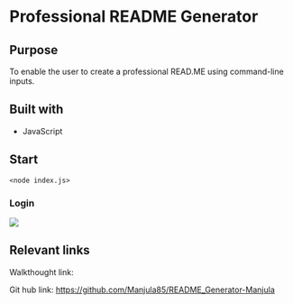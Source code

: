 # Professional README Generator


## Purpose
To enable the user to create a professional READ.ME using command-line inputs.

## Built with
* JavaScript

## Start
`<node index.js>`

### Login
![](/images/login.png)

## Relevant links
Walkthought link: 

Git hub link: https://github.com/Manjula85/README_Generator-Manjula

